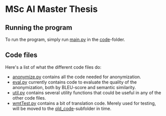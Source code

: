 # MSc AI Master Thesis

## Running the program
To run the program, simply run [main.py](https://github.com/llangeveld/master-thesis/blob/main/code/main.py) in the [code](https://github.com/llangeveld/master-thesis/tree/main/code)-folder.

## Code files
Here's a list of what the different code files do:
- [anonymize.py](https://github.com/llangeveld/master-thesis/blob/main/code/anonymize.py) contains all the code needed for anonymization.
- [eval.py](https://github.com/llangeveld/master-thesis/blob/main/code/eval.py) currently contains code to evaluate the quality of the anonymization, both by BLEU-score and semantic similarity.
- [util.py](https://github.com/llangeveld/master-thesis/blob/main/code/util.py) contains several utility functions that could be useful in any of the other code files.
- [wmtTest.py](https://github.com/llangeveld/master-thesis/blob/main/code/wmtTest.py) contains a bit of translation code. Merely used for testing, will be moved to the [old_code](https://github.com/llangeveld/master-thesis/tree/main/code/old_code)-subfolder in time.
